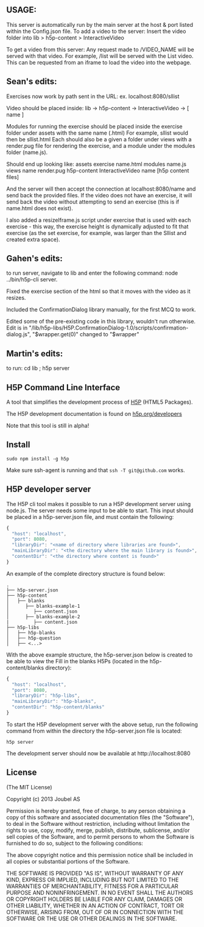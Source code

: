 ## USAGE:
  This server is automatically run by the main server at the host & port listed within the Config.json file.
  To add a video to the server:
    Insert the video folder into lib > h5p-content > InteractiveVideo
  
  To get a video from this server:
    Any request made to /VIDEO_NAME will be served with that video.
    For example, /list will be served with the List video.
    This can be requested from an iframe to load the video into the webpage.

## Sean's edits:
Exercises now work by path sent in the URL:
  ex. localhost:8080/sllist

Video should be placed inside:
  lib -> h5p-content -> InteractiveVideo -> [ name ]

Modules for running the exercise should be placed inside the exercise folder
  under assets with the same name (.html)
  For example, sllist would then be sllist.html
Each should also be a given a folder under views with a render.pug file for rendering
  the exercise,
  and a module under the modules folder (name.js).

Should end up looking like:
  assets
    exercise
      name.html
      modules
        name.js
      views
        name
          render.pug
  h5p-content
    InteractiveVideo
      name
        [h5p content files]

And the server will then accept the connection at localhost:8080/name
  and send back the provided files.
If the video does not have an exercise, it will send back the video without attempting
  to send an exercise (this is if name.html does not exist).

I also added a resizeIframe.js script under exercise that is used with each exercise -
  this way, the exercise height is dynamically adjusted to fit that exercise
  (as the set exercise, for example, was larger than the Sllist and created extra space).


## Gahen's edits:
to run server, navigate to lib and enter the following command: node ../bin/h5p-cli server.

Fixed the exercise section of the html so that it moves with the video as it resizes.

Included the ConfirmationDialog library manually, for the first MCQ to work.

Edited some of the pre-existing code in this library, wouldn't run otherwise. Edit is in "/lib/h5p-libs/H5P.ConfirmationDialog-1.0/scripts/confirmation-dialog.js", "$wrapper.get(0)" changed to "$wrapper"



## Martin's edits:
to run: 
cd lib ; h5p server



## H5P Command Line Interface

A tool that simplifies the development process of [H5P](https://h5p.org) (HTML5 Packages).

The H5P development documentation is found on [h5p.org/developers](https://h5p.org/developers)

Note that this tool is still in alpha!

## Install

`sudo npm install -g h5p`

Make sure ssh-agent is running and that `ssh -T git@github.com` works.

## H5P developer server

The H5P cli tool makes it possible to run a H5P development server using node.js. The server needs some input to be able to start. This input should be placed in a h5p-server.json file, and must contain the following:

```javascript
{
  "host": "localhost",
  "port": 8080,
  "libraryDir": "<name of directory where libraries are found>",
  "mainLibraryDir": "<the directory where the main library is found>",
  "contentDir": "<the directory where content is found>"
}
```
An example of the complete directory structure is found below:
```
.
├── h5p-server.json
├── h5p-content
│   ├── blanks
│      ├── blanks-example-1
│         ├── content.json
│      ├── blanks-example-2
|         ├── content.json
├── h5p-libs
│   ├── h5p-blanks
│   ├── h5p-question
│   ├── <...>
```
With the above example structure, the h5p-server.json below is created to be able to view the Fill in the blanks H5Ps (located in the h5p-content/blanks directory):
```javascript
{
  "host": "localhost",
  "port": 8080,
  "libraryDir": "h5p-libs",
  "mainLibraryDir": "h5p-blanks",
  "contentDir": "h5p-content/blanks"
}
```
To start the H5P development server with the above setup, run the following command from within the directory the h5p-server.json file is located:

`h5p server`

The development server should now be available at http://localhost:8080

## License

(The MIT License)

Copyright (c) 2013 Joubel AS

Permission is hereby granted, free of charge, to any person obtaining a copy of this software and associated documentation files (the "Software"), to deal in the Software without restriction, including without limitation the rights to use, copy, modify, merge, publish, distribute, sublicense, and/or sell copies of the Software, and to permit persons to whom the Software is furnished to do so, subject to the following conditions:

The above copyright notice and this permission notice shall be included in all copies or substantial portions of the Software.

THE SOFTWARE IS PROVIDED "AS IS", WITHOUT WARRANTY OF ANY KIND, EXPRESS OR IMPLIED, INCLUDING BUT NOT LIMITED TO THE WARRANTIES OF MERCHANTABILITY, FITNESS FOR A PARTICULAR PURPOSE AND NONINFRINGEMENT. IN NO EVENT SHALL THE AUTHORS OR COPYRIGHT HOLDERS BE LIABLE FOR ANY CLAIM, DAMAGES OR OTHER LIABILITY, WHETHER IN AN ACTION OF CONTRACT, TORT OR OTHERWISE, ARISING FROM, OUT OF OR IN CONNECTION WITH THE SOFTWARE OR THE USE OR OTHER DEALINGS IN THE SOFTWARE.
